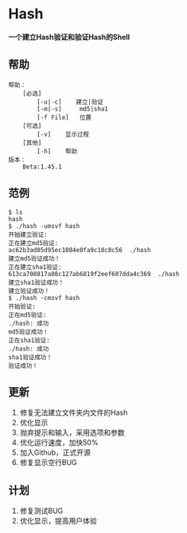 # Hash
**一个建立Hash验证和验证Hash的Shell**
## 帮助
```
帮助：
	[必选]
		[-u|-c]	   建立|验证
		[-m|-s]	    md5|sha1
		[-f File]	位置
	[可选]
		[-v]	显示过程
	[其他]
		[-h]	帮助
版本：
	Beta:1.45.1
```
## 范例
```
$ ls
hash
$ ./hash -umsvf hash
开始建立验证:
正在建立md5验证:
ac62b3ad05d95ec1084e0fa9c18c8c56  ./hash
建立md5验证成功！
正在建立sha1验证:
613ca708817a08c127ab6819f2eef607dda4c369  ./hash
建立sha1验证成功！
建立验证成功！
$ ./hash -cmsvf hash
开始验证:
正在md5验证:
./hash: 成功
md5验证成功！
正在sha1验证:
./hash: 成功
sha1验证成功！
验证成功！
```
## 更新
1. 修复无法建立文件夹内文件的Hash
2. 优化显示
3. 抛弃提示和输入，采用选项和参数
3. 优化运行速度，加快50%
4. 加入Github，正式开源
5. 修复显示空行BUG

## 计划
1. 修复测试BUG
2. 优化显示，提高用户体验

